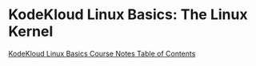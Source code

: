 # KodeKloud Linux Basics: The Linux Kernel

[KodeKloud Linux Basics Course Notes Table of Contents](https://github.com/pslucas0212/LinuxBasics)
